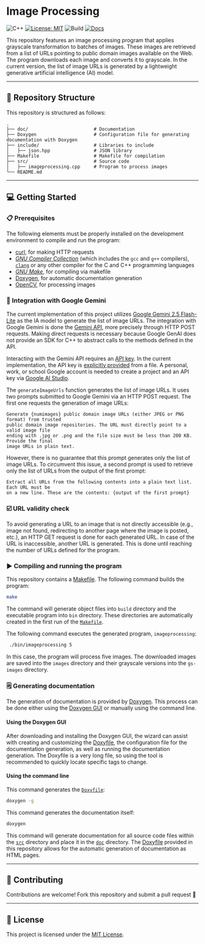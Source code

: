 # Image Processing

![C++](https://img.shields.io/badge/C++-11%2B-green)
[![License: MIT](https://img.shields.io/badge/License-MIT-blue.svg)](LICENSE)
![Build](https://img.shields.io/badge/build-manual-lightgrey)
[![Docs](https://img.shields.io/badge/doc-Doxygen-purple)](./doc/index.html)

This repository features an image processing program that applies grayscale transformation to batches of images. These images are retrieved from a list of URLs pointing to public domain images available on the Web. The program downloads each image and converts it to grayscale. In the current version, the list of image URLs is generated by a lightweight generative artificial intelligence (AI) model.

---

## 📂 Repository Structure

This repository is structured as follows:

```
.
├── doc/                        # Documentation
├── Doxygen                     # Configuration file for generating documentation with Doxygen
├── include/                    # Libraries to include
│   ├── json.hpp                # JSON library
├── Makefile                    # Makefile for compilation
├── src/                        # Source code
│   ├── imageprocessing.cpp     # Program to process images
└── README.md
```

---

## 💻 Getting Started

### 📋 Prerequisites

The following elements must be properly installed on the development environment to compile and run the program:

- [curl](https://curl.se/), for making HTTP requests
- [*GNU Compiler Collection*](https://gcc.gnu.org) (which includes the `gcc` and `g++` compilers), [`clang`](https://clang.llvm.org/) or any other compiler for the C and C++ programming languages
- [*GNU Make*](https://www.gnu.org/software/make/), for compiling via makefile
- [Doxygen](https://www.doxygen.nl), for automatic documentation generation
- [OpenCV](https://opencv.org/), for processing images

### 🤖 Integration with Google Gemini

The current implementation of this project utilizes [Google Gemini 2.5 Flash-Lite](https://ai.google.dev/gemini-api/docs/models) as the IA model to generate the list of image URLs. The integration with Google Gemini is done the [Gemini API](https://ai.google.dev/api), more precisely through HTTP POST requests. Making direct requests is necessary because Google GenAI does not provide an SDK for C++ to abstract calls to the methods defined in the API.

Interacting with the Gemini API requires an [API key](https://ai.google.dev/gemini-api/docs/api-key). In the current implementation, the API key is [explicitly provided](https://ai.google.dev/gemini-api/docs/api-key#provide-api-key-explicitly) from a file. A personal, work, or school Google account is needed to create a project and an API key via [Google AI Studio](https://aistudio.google.com/app/api-keys).

The `generateImageUrls` function generates the list of image URLs. It uses two prompts submitted to Google Gemini via an HTTP POST request. The first one requests the generation of image URLs:

```
Generate {numimages} public domain image URLs (either JPEG or PNG format) from trusted 
public domain image repositories. The URL must directly point to a valid image file 
ending with .jpg or .png and the file size must be less than 200 KB. Provide the final 
image URLs in plain text.
```

However, there is no guarantee that this prompt generates only the list of image URLs. To circumvent this issue, a second prompt is used to retrieve only the list of URLs from the output of the first prompt:

```
Extract all URLs from the following contents into a plain text list. Each URL must be 
on a new line. These are the contents: {output of the first prompt}
```

### ☑️ URL validity check

To avoid generating a URL to an image that is not directly accessible (e.g., image not found, redirecting to another page where the image is posted, etc.), an HTTP GET request is done for each generated URL. In case of the URL is inaccessible, another URL is generated. This is done until reaching the number of URLs defined for the program.

### ▶️ Compiling and running the program

This repository contains a [Makefile](Makefile). The following command builds the program:

```bash
make
```

The command will generate object files into `build` directory and the executable program into `bin` directory. These directories are automatically created in the first run of the [`Makefile`](Makefile).

The following command executes the generated program, `imageprocessing`:

```bash
 ./bin/imageprocessing 5
```

In this case, the program will process five images. The downloaded images are saved into the `images` directory and their grayscale versions into the `gs-images` directory.

### 🗒️ Generating documentation

The generation of documentation is provided by [Doxygen](https://www.doxygen.nl). This process can be done either using the [Doxygen GUI](https://www.doxygen.nl/download.html) or manually using the command line.

#### Using the Doxygen GUI

After downloading and installing the Doxygen GUI, the wizard can assist with creating and customizing the [Doxyfile](Doxyfile), the configuration file for the documentation generation, as well as running the documentation generation. The Doxyfile is a very long file, so using the tool is recommended to quickly locate specific tags to change.

#### Using the command line

This command generates the [`Doxyfile`](Doxyfile):

```bash
doxygen -g
```

This command generates the documentation itself:

```bash
doxygen
```

This command will generate documentation for all source code files within the [`src`](src) directory and place it in the [`doc`](doc) directory. The [Doxyfile](Doxyfile) provided in this repository allows for the automatic generation of documentation as HTML pages.

---

## 🤝 Contributing

Contributions are welcome! Fork this repository and submit a pull request 🚀

---

## 📜 License

This project is licensed under the [MIT License](LICENSE).
